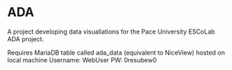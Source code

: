 # ADA
A project developing data visualiations for the Pace University ESCoLab ADA project.

Requires MariaDB table called ada_data (equivalent to NiceView) hosted on local machine
Username: WebUser
PW: 0resubew0